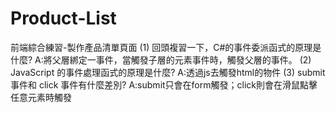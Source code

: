 # Product-List
前端綜合練習-製作產品清單頁面
(1) 回頭複習一下，C#的事件委派函式的原理是什麼?
A:將父層綁定一事件，當觸發子層的元素事件時，觸發父層的事件。
(2) JavaScript 的事件處理函式的原理是什麼?
A:透過js去觸發html的物件
(3) submit 事件和 click 事件有什麼差別?
A:submit只會在form觸發；click則會在滑鼠點擊任意元素時觸發
